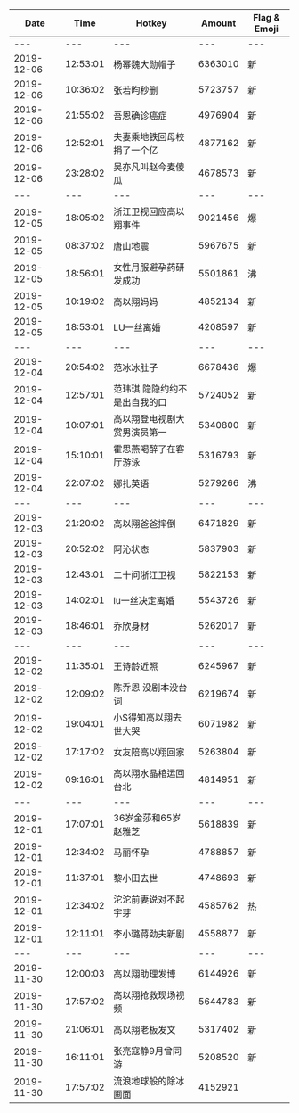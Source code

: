 Date | Time | Hotkey | Amount | Flag & Emoji 
--- | --- | --- | --- | ---
--- | --- | --- | --- | ---
2019-12-06|12:53:01|杨幂魏大勋帽子|6363010|新 
2019-12-06|10:36:02|张若昀秒删|5723757|新 
2019-12-06|21:55:02|吾恩确诊癌症|4976904|新 
2019-12-06|12:52:01|夫妻乘地铁回母校捐了一个亿|4877162|新 
2019-12-06|23:28:02|吴亦凡叫赵今麦傻瓜|4678573|新 
--- | --- | --- | --- | ---
2019-12-05|18:05:02|浙江卫视回应高以翔事件|9021456|爆 
2019-12-05|08:37:02|唐山地震|5967675|新 
2019-12-05|18:56:01|女性月服避孕药研发成功|5501861|沸 
2019-12-05|10:19:02|高以翔妈妈|4852134|新 
2019-12-05|18:53:01|LU一丝离婚|4208597|新 
--- | --- | --- | --- | ---
2019-12-04|20:54:02|范冰冰肚子|6678436|爆 
2019-12-04|12:57:01|范玮琪 隐隐约约不是出自我的口|5724052|新 
2019-12-04|10:07:01|高以翔登电视剧大赏男演员第一|5340800|新 
2019-12-04|15:10:01|霍思燕喝醉了在客厅游泳|5316793|新 
2019-12-04|22:07:02|娜扎英语|5279266|沸 
--- | --- | --- | --- | ---
2019-12-03|21:20:02|高以翔爸爸摔倒|6471829|新 
2019-12-03|20:52:02|阿沁状态|5837903|新 
2019-12-03|12:43:01|二十问浙江卫视|5822153|新 
2019-12-03|14:02:01|lu一丝决定离婚|5543726|新 
2019-12-03|18:46:01|乔欣身材|5262017|新 
--- | --- | --- | --- | ---
2019-12-02|11:35:01|王诗龄近照|6245967|新 
2019-12-02|12:09:02|陈乔恩 没剧本没台词|6219674|新 
2019-12-02|19:04:01|小S得知高以翔去世大哭|6071982|新 
2019-12-02|17:17:02|女友陪高以翔回家|5263804|新 
2019-12-02|09:16:01|高以翔水晶棺运回台北|4814951|新 
--- | --- | --- | --- | ---
2019-12-01|17:07:01|36岁金莎和65岁赵雅芝|5618839|新 
2019-12-01|12:34:02|马丽怀孕|4788857|新 
2019-12-01|11:37:01|黎小田去世|4748693|新 
2019-12-01|12:34:02|沱沱前妻说对不起宇芽|4585762|热 
2019-12-01|12:11:01|李小璐蒋劲夫新剧|4558877|新 
--- | --- | --- | --- | ---
2019-11-30|12:00:03|高以翔助理发博|6144926|新 
2019-11-30|17:57:02|高以翔抢救现场视频|5644783|新 
2019-11-30|21:06:01|高以翔老板发文|5317402|新 
2019-11-30|16:11:01|张亮寇静9月曾同游|5208520|新 
2019-11-30|17:57:02|流浪地球般的除冰画面|4152921| 

